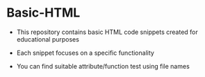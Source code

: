# Basic-HTML

* This repository contains basic HTML code snippets created for educational purposes

* Each snippet focuses on a specific functionality

* You can find suitable attribute/function test using file names
